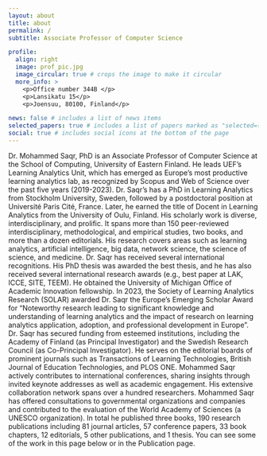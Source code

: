 ```yaml
---
layout: about
title: about
permalink: /
subtitle: Associate Professor of Computer Science

profile:
  align: right
  image: prof_pic.jpg
  image_circular: true # crops the image to make it circular
  more_info: >
    <p>Office number 344B </p>
    <p>Lansikatu 15</p>
    <p>Joensuu, 80100, Finland</p>

news: false # includes a list of news items
selected_papers: true # includes a list of papers marked as "selected={true}"
social: true # includes social icons at the bottom of the page
---
```


Dr. Mohammed Saqr, PhD is an Associate Professor of Computer Science at the School of Computing, University of Eastern Finland. He leads UEF’s Learning Analytics Unit, which has emerged as Europe’s most productive learning analytics lab, as recognized by Scopus and Web of Science over the past five years (2019-2023). 
Dr. Saqr’s has a PhD in Learning Analytics from Stockholm University, Sweden, followed by a postdoctoral position at Université Paris Cité, France. Later, he earned the title of Docent in Learning Analytics from the University of Oulu, Finland. His scholarly work is diverse, interdisciplinary, and prolific. It spans more than 150 peer-reviewed interdisciplinary, methodological, and empirical studies, two books, and more than a dozen editorials. His research covers areas such as learning analytics, artificial intelligence, big data, network science, the science of science, and medicine. 
Dr. Saqr has received several international recognitions. His PhD thesis was awarded the best thesis, and he has also received several international research awards (e.g., best paper at LAK, ICCE, SITE, TEEM). He obtained the University of Michigan Office of Academic Innovation fellowship. In 2023, the Society of Learning Analytics Research (SOLAR) awarded Dr. Saqr the Europe’s Emerging Scholar Award for “Noteworthy research leading to significant knowledge and understanding of learning analytics and the impact of research on learning analytics application, adoption, and professional development in Europe”.
 Dr. Saqr has secured funding from esteemed institutions, including the Academy of Finland (as Principal Investigator) and the Swedish Research Council (as Co-Principal Investigator). He serves on the editorial boards of prominent journals such as Transactions of Learning Technologies, British Journal of Education Technologies, and PLOS ONE. Mohammed Saqr actively contributes to international conferences, sharing insights through invited keynote addresses as well as academic engagement. His extensive collaboration network spans over a hundred researchers. Mohammed Saqr has offered consultations to governmental organizations and companies and contributed to the evaluation of the World Academy of Sciences (a UNESCO organization). 
 In total he published three books, 190 research publications including 81 journal articles, 57 conference papers, 33 book chapters, 12 editorials, 5 other publications, and 1 thesis. You can see some of the work in this page below or in the Publication page.

